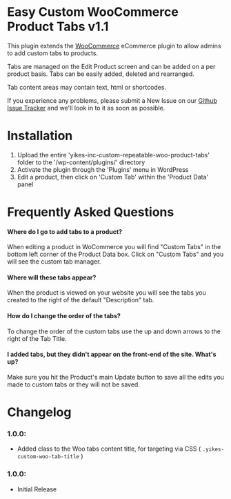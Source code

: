 Easy Custom WooCommerce Product Tabs v1.1
============================================

This plugin extends the [WooCommerce](www.woothemes.com/woocommerce/) eCommerce plugin to allow admins to add custom tabs to products. 

Tabs are managed on the Edit Product screen and can be added on a per product basis. Tabs can be easily added, deleted and rearranged.

Tab content areas may contain text, html or shortcodes. 

If you experience any problems, please submit a New Issue on our [Github Issue Tracker](https://github.com/yikesinc/yikes-inc-easy-custom-woocommerce-product-tabs/issues) and we'll look in to it as soon as possible.

Installation
===========

1. Upload the entire 'yikes-inc-custom-repeatable-woo-product-tabs' folder to the '/wp-content/plugins/' directory
1. Activate the plugin through the 'Plugins' menu in WordPress
1. Edit a product, then click on 'Custom Tab' within the 'Product Data' panel

Frequently Asked Questions
===========

#### Where do I go to add tabs to a product?
When editing a product in WoCommerce you will find "Custom Tabs" in the bottom left corner of the Product Data box. Click on "Custom Tabs" and you will see the custom tab manager.

#### Where will these tabs appear?
When the product is viewed on your website you will see the tabs you created to the right of the default "Description" tab. 

#### How do I change the order of the tabs?
To change the order of the custom tabs use the up and down arrows to the right of the Tab Title.

#### I added tabs, but they didn't appear on the front-end of the site. What's up?
Make sure you hit the Product's main Update button to save all the edits you made to custom tabs or they will not be saved.


Changelog
===========

### 1.0.0:
* Added class to the Woo tabs content title, for targeting via CSS ( `.yikes-custom-woo-tab-title` )

### 1.0.0:
* Initial Release